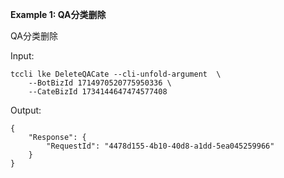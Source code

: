 **Example 1: QA分类删除**

QA分类删除

Input: 

```
tccli lke DeleteQACate --cli-unfold-argument  \
    --BotBizId 1714970520775950336 \
    --CateBizId 1734144647474577408
```

Output: 
```
{
    "Response": {
        "RequestId": "4478d155-4b10-40d8-a1dd-5ea045259966"
    }
}
```

